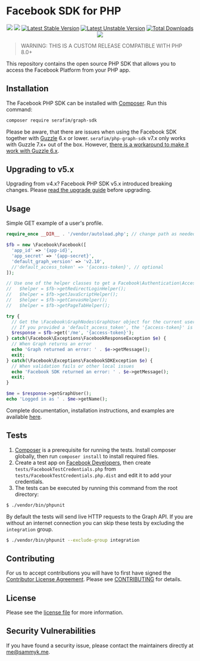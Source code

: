 # Facebook SDK for PHP

<p align="center">
    <a href="https://github.com/SerafimArts/php-graph-sdk/actions"><img src="https://github.com/SerafimArts/php-graph-sdk/workflows/build/badge.svg"></a>
    <a href="https://packagist.org/packages/serafim/graph-sdk"><img src="https://img.shields.io/badge/PHP-8.0+-ff0140.svg"></a>
    <a href="https://packagist.org/packages/serafim/graph-sdk"><img src="https://poser.pugx.org/serafim/graph-sdk/version" alt="Latest Stable Version"></a>
    <a href="https://packagist.org/packages/serafim/graph-sdk"><img src="https://poser.pugx.org/serafim/graph-sdk/v/unstable" alt="Latest Unstable Version"></a>
    <a href="https://packagist.org/packages/serafim/graph-sdk"><img src="https://poser.pugx.org/serafim/graph-sdk/downloads" alt="Total Downloads"></a>
    <a href="https://raw.githubusercontent.com/SerafimArts/php-graph-sdk/master/LICENSE"><img src="https://poser.pugx.org/serafim/graph-sdk/license"></a>
</p>

> WARNING: THIS IS A CUSTOM RELEASE COMPATIBLE WITH PHP 8.0+

This repository contains the open source PHP SDK that allows you to access 
the Facebook Platform from your PHP app.

## Installation

The Facebook PHP SDK can be installed with [Composer](https://getcomposer.org/). 
Run this command:

```sh
composer require serafim/graph-sdk
```

Please be aware, that there are issues when using the Facebook SDK 
together with [Guzzle](https://github.com/guzzle/guzzle) 6.x or lower. 
`serafim/php-graph-sdk` v7.x only works with Guzzle 7.x+ out of the box. 
However, [there is a workaround to make it work with Guzzle 6.x](https://www.sammyk.me/how-to-inject-your-own-http-client-in-the-facebook-php-sdk-v5#writing-a-guzzle-6-http-client-implementation-from-scratch).

## Upgrading to v5.x

Upgrading from v4.x? Facebook PHP SDK v5.x introduced breaking changes. Please [read the upgrade guide](https://www.sammyk.me/upgrading-the-facebook-php-sdk-from-v4-to-v5) before upgrading.

## Usage

Simple GET example of a user's profile.

```php
require_once __DIR__ . '/vendor/autoload.php'; // change path as needed

$fb = new \Facebook\Facebook([
  'app_id' => '{app-id}',
  'app_secret' => '{app-secret}',
  'default_graph_version' => 'v2.10',
  //'default_access_token' => '{access-token}', // optional
]);

// Use one of the helper classes to get a Facebook\Authentication\AccessToken entity.
//   $helper = $fb->getRedirectLoginHelper();
//   $helper = $fb->getJavaScriptHelper();
//   $helper = $fb->getCanvasHelper();
//   $helper = $fb->getPageTabHelper();

try {
  // Get the \Facebook\GraphNodes\GraphUser object for the current user.
  // If you provided a 'default_access_token', the '{access-token}' is optional.
  $response = $fb->get('/me', '{access-token}');
} catch(\Facebook\Exceptions\FacebookResponseException $e) {
  // When Graph returns an error
  echo 'Graph returned an error: ' . $e->getMessage();
  exit;
} catch(\Facebook\Exceptions\FacebookSDKException $e) {
  // When validation fails or other local issues
  echo 'Facebook SDK returned an error: ' . $e->getMessage();
  exit;
}

$me = $response->getGraphUser();
echo 'Logged in as ' . $me->getName();
```

Complete documentation, installation instructions, and examples are available [here](docs/).

## Tests

1. [Composer](https://getcomposer.org/) is a prerequisite for running the tests. Install composer globally, then run `composer install` to install required files.
2. Create a test app on [Facebook Developers](https://developers.facebook.com), then create `tests/FacebookTestCredentials.php` from `tests/FacebookTestCredentials.php.dist` and edit it to add your credentials.
3. The tests can be executed by running this command from the root directory:

```bash
$ ./vendor/bin/phpunit
```

By default the tests will send live HTTP requests to the Graph API. If you are without an internet connection you can skip these tests by excluding the `integration` group.

```bash
$ ./vendor/bin/phpunit --exclude-group integration
```

## Contributing

For us to accept contributions you will have to first have signed the [Contributor License Agreement](https://developers.facebook.com/opensource/cla). Please see [CONTRIBUTING](https://github.com/facebook/php-graph-sdk/blob/master/CONTRIBUTING.md) for details.

## License

Please see the [license file](https://github.com/facebook/php-graph-sdk/blob/master/LICENSE) for more information.

## Security Vulnerabilities

If you have found a security issue, please contact the maintainers directly at [me@sammyk.me](mailto:me@sammyk.me).

